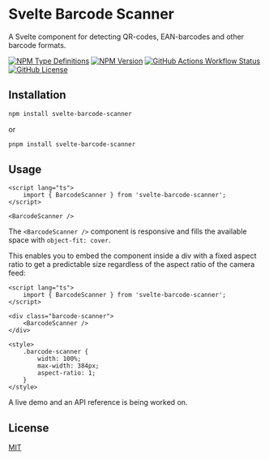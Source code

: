 # Svelte Barcode Scanner

A Svelte component for detecting QR-codes, EAN-barcodes and other barcode formats.

[![NPM Type Definitions](https://img.shields.io/npm/types/svelte-barcode-scanner)](https://www.npmjs.com/package/svelte-barcode-scanner)
[![NPM Version](https://img.shields.io/npm/v/svelte-barcode-scanner)](https://www.npmjs.com/package/svelte-barcode-scanner)
[![GitHub Actions Workflow Status](https://img.shields.io/github/actions/workflow/status/ollema/svelte-barcode-scanner/ci.yml)](https://github.com/ollema/svelte-barcode-scanner/actions/workflows/ci.yaml)
[![GitHub License](https://img.shields.io/github/license/ollema/svelte-barcode-scanner)](./LICENSE)

## Installation

```bash
npm install svelte-barcode-scanner
```

or

```bash
pnpm install svelte-barcode-scanner
```

## Usage

```svelte
<script lang="ts">
	import { BarcodeScanner } from 'svelte-barcode-scanner';
</script>

<BarcodeScanner />
```

The `<BarcodeScanner />` component is responsive and fills the available space with `object-fit: cover`.

This enables you to embed the component inside a div with a fixed aspect ratio to get a predictable size regardless of the aspect ratio of the camera feed:

```svelte
<script lang="ts">
	import { BarcodeScanner } from 'svelte-barcode-scanner';
</script>

<div class="barcode-scanner">
	<BarcodeScanner />
</div>

<style>
	.barcode-scanner {
		width: 100%;
		max-width: 384px;
		aspect-ratio: 1;
	}
</style>
```

A live demo and an API reference is being worked on.

## License

[MIT](./LICENSE)
